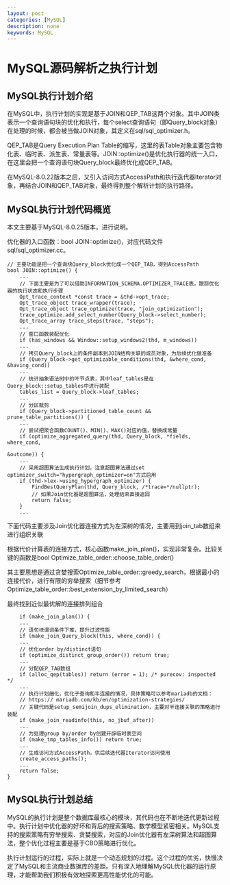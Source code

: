 ```yaml
---
layout: post
categories: [MySQL]
description: none
keywords: MySQL
---
```

# MySQL源码解析之执行计划

## MySQL执行计划介绍
在MySQL中，执行计划的实现是基于JOIN和QEP_TAB这两个对象。其中JOIN类表示一个查询语句块的优化和执行，每个select查询语句（即Query_block对象）在处理的时候，都会被当做JOIN对象，其定义在sql/sql_optimizer.h。

QEP_TAB是Query Execution Plan Table的缩写，这里的表Table对象主要包含物化表、临时表、派生表、常量表等。JOIN::optimize()是优化执行器的统一入口，在这里会把一个查询语句块Query_block最终优化成QEP_TAB。

在MySQL-8.0.22版本之后，又引入访问方式AccessPath和执行迭代器Iterator对象，再结合JOIN和QEP_TAB对象，最终得到整个解析计划的执行路径。

## MySQL执行计划代码概览
本文主要基于MySQL-8.0.25版本，进行说明。

优化器的入口函数：bool JOIN::optimize()，对应代码文件sql/sql_optimizer.cc。
```
// 主要功能是把一个查询块Query_block优化成一个QEP_TAB，得到AccessPath
bool JOIN::optimize() { 
    ...
    // 下面主要是为了可以借助INFORMATION_SCHEMA.OPTIMIZER_TRACE表，跟踪优化器的执行状态和执行步骤
    Opt_trace_context *const trace = &thd->opt_trace;
    Opt_trace_object trace_wrapper(trace);
    Opt_trace_object trace_optimize(trace, "join_optimization");
    trace_optimize.add_select_number(Query_block->select_number);
    Opt_trace_array trace_steps(trace, "steps");
    ...
    // 窗口函数装配优化
    if (has_windows && Window::setup_windows2(thd, m_windows))
    ...
    // 拷贝Query_block上的条件副本到JOIN结构关联的成员对象，为后续优化做准备
    if (Query_block->get_optimizable_conditions(thd, &where_cond, &having_cond))
    ...
    // 统计抽象语法树中的叶节点表，其中leaf_tables是在Query_block::setup_tables中进行装配
    tables_list = Query_block->leaf_tables;
    ...
    // 分区裁剪
    if (Query_block->partitioned_table_count && prune_table_partitions()) {
    ...
    // 尝试把聚合函数COUNT()、MIN()、MAX()对应的值，替换成常量
    if (optimize_aggregated_query(thd, Query_block, *fields, where_cond,
                                                                &outcome)) {
    ...
    // 采用超图算法生成执行计划，注意超图算法通过set optimizer_switch="hypergraph_optimizer=on"方式启用
    if (thd->lex->using_hypergraph_optimizer) {
        FindBestQueryPlan(thd, Query_block, /*trace=*/nullptr);
        // 如果Join优化器是超图算法，处理结束直接返回
        return false;
    }
    ...
```
下面代码主要涉及Join优化器连接方式为左深树的情况，主要用到join_tab数组来进行组织关联

根据代价计算表的连接方式，核心函数make_join_plan()，实现非常复杂。比较关键的函数是bool Optimize_table_order::choose_table_order()

其主要思想是通过贪婪搜索Optimize_table_order::greedy_search，根据最小的连接代价，进行有限的穷举搜索（细节参考Optimize_table_order::best_extension_by_limited_search）

最终找到近似最优解的连接排列组合
```
    if (make_join_plan()) {
    ...
    // 语句块谓词条件下推，提升过滤性能
    if (make_join_Query_block(this, where_cond)) {
    ...
    // 优化order by/distinct语句
    if (optimize_distinct_group_order()) return true;
    ...
    // 分配QEP_TAB数组
    if (alloc_qep(tables)) return (error = 1); /* purecov: inspected */
    ...
    // 执行计划细化，优化子查询和半连接的情况，具体策略可以参考mariadb的文档：
    // https:// mariadb.com/kb/en/optimization-strategies/
    // 关键代码是setup_semijoin_dups_elimination，主要对半连接关联的策略进行装配
    if (make_join_readinfo(this, no_jbuf_after))
    ...
    // 为处理group by/order by创建开辟临时表空间
    if (make_tmp_tables_info()) return true;
    ...
    // 生成访问方式AccessPath，供后续迭代器Iterator访问使用
    create_access_paths();
    ...
    return false;
}

```

## MySQL执行计划总结
MySQL的执行计划是整个数据库最核心的模块，其代码也在不断地迭代更新过程中。执行计划中优化器的好坏和背后的搜索策略、数学模型紧密相关。MySQL支持的搜索策略有穷举搜索、贪婪搜索，对应的Join优化器有左深树算法和超图算法，整个优化过程主要是基于CBO策略进行优化。

执行计划运行的过程，实际上就是一个动态规划的过程。这个过程的优劣，快慢决定了MySQL和主流商业数据库的差距。只有深入地理解MySQL优化器的运行原理，才能帮助我们积极有效地探索更高性能优化的可能。